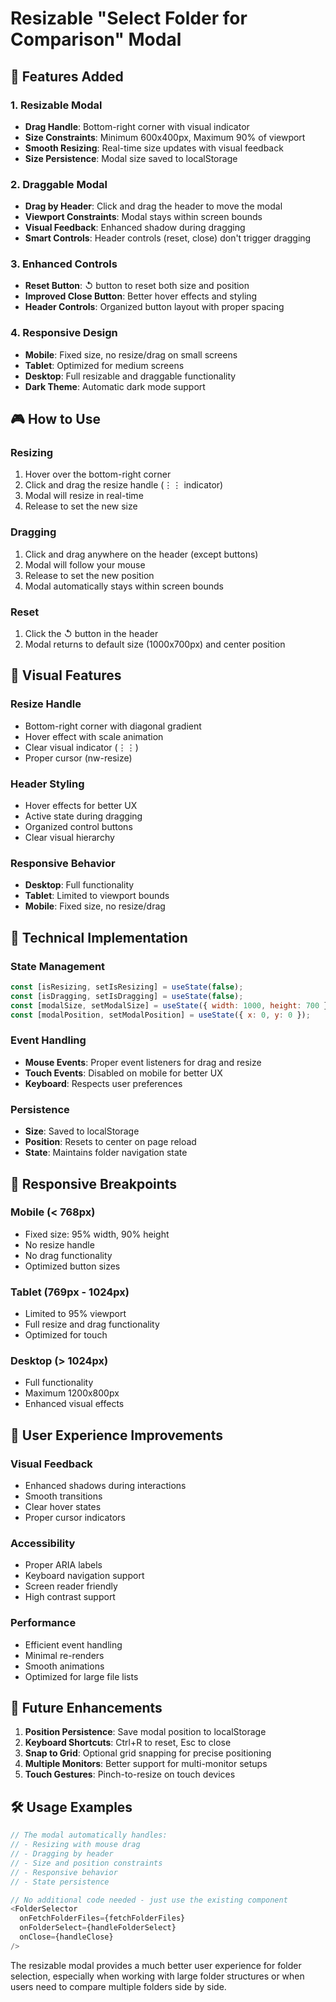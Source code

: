 # Resizable "Select Folder for Comparison" Modal

## 🎯 Features Added

### 1. **Resizable Modal**
- **Drag Handle**: Bottom-right corner with visual indicator
- **Size Constraints**: Minimum 600x400px, Maximum 90% of viewport
- **Smooth Resizing**: Real-time size updates with visual feedback
- **Size Persistence**: Modal size saved to localStorage

### 2. **Draggable Modal**
- **Drag by Header**: Click and drag the header to move the modal
- **Viewport Constraints**: Modal stays within screen bounds
- **Visual Feedback**: Enhanced shadow during dragging
- **Smart Controls**: Header controls (reset, close) don't trigger dragging

### 3. **Enhanced Controls**
- **Reset Button**: ↺ button to reset both size and position
- **Improved Close Button**: Better hover effects and styling
- **Header Controls**: Organized button layout with proper spacing

### 4. **Responsive Design**
- **Mobile**: Fixed size, no resize/drag on small screens
- **Tablet**: Optimized for medium screens
- **Desktop**: Full resizable and draggable functionality
- **Dark Theme**: Automatic dark mode support

## 🎮 How to Use

### **Resizing**
1. Hover over the bottom-right corner
2. Click and drag the resize handle (⋮⋮ indicator)
3. Modal will resize in real-time
4. Release to set the new size

### **Dragging**
1. Click and drag anywhere on the header (except buttons)
2. Modal will follow your mouse
3. Release to set the new position
4. Modal automatically stays within screen bounds

### **Reset**
1. Click the ↺ button in the header
2. Modal returns to default size (1000x700px) and center position

## 🎨 Visual Features

### **Resize Handle**
- Bottom-right corner with diagonal gradient
- Hover effect with scale animation
- Clear visual indicator (⋮⋮)
- Proper cursor (nw-resize)

### **Header Styling**
- Hover effects for better UX
- Active state during dragging
- Organized control buttons
- Clear visual hierarchy

### **Responsive Behavior**
- **Desktop**: Full functionality
- **Tablet**: Limited to viewport bounds
- **Mobile**: Fixed size, no resize/drag

## 🔧 Technical Implementation

### **State Management**
```javascript
const [isResizing, setIsResizing] = useState(false);
const [isDragging, setIsDragging] = useState(false);
const [modalSize, setModalSize] = useState({ width: 1000, height: 700 });
const [modalPosition, setModalPosition] = useState({ x: 0, y: 0 });
```

### **Event Handling**
- **Mouse Events**: Proper event listeners for drag and resize
- **Touch Events**: Disabled on mobile for better UX
- **Keyboard**: Respects user preferences

### **Persistence**
- **Size**: Saved to localStorage
- **Position**: Resets to center on page reload
- **State**: Maintains folder navigation state

## 📱 Responsive Breakpoints

### **Mobile (< 768px)**
- Fixed size: 95% width, 90% height
- No resize handle
- No drag functionality
- Optimized button sizes

### **Tablet (769px - 1024px)**
- Limited to 95% viewport
- Full resize and drag functionality
- Optimized for touch

### **Desktop (> 1024px)**
- Full functionality
- Maximum 1200x800px
- Enhanced visual effects

## 🎯 User Experience Improvements

### **Visual Feedback**
- Enhanced shadows during interactions
- Smooth transitions
- Clear hover states
- Proper cursor indicators

### **Accessibility**
- Proper ARIA labels
- Keyboard navigation support
- Screen reader friendly
- High contrast support

### **Performance**
- Efficient event handling
- Minimal re-renders
- Smooth animations
- Optimized for large file lists

## 🔄 Future Enhancements

1. **Position Persistence**: Save modal position to localStorage
2. **Keyboard Shortcuts**: Ctrl+R to reset, Esc to close
3. **Snap to Grid**: Optional grid snapping for precise positioning
4. **Multiple Monitors**: Better support for multi-monitor setups
5. **Touch Gestures**: Pinch-to-resize on touch devices

## 🛠️ Usage Examples

```javascript
// The modal automatically handles:
// - Resizing with mouse drag
// - Dragging by header
// - Size and position constraints
// - Responsive behavior
// - State persistence

// No additional code needed - just use the existing component
<FolderSelector 
  onFetchFolderFiles={fetchFolderFiles}
  onFolderSelect={handleFolderSelect}
  onClose={handleClose}
/>
```

The resizable modal provides a much better user experience for folder selection, especially when working with large folder structures or when users need to compare multiple folders side by side. 